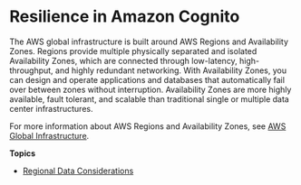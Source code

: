 # Resilience in Amazon Cognito<a name="disaster-recovery-resiliency"></a>

The AWS global infrastructure is built around AWS Regions and Availability Zones\. Regions provide multiple physically separated and isolated Availability Zones, which are connected through low\-latency, high\-throughput, and highly redundant networking\. With Availability Zones, you can design and operate applications and databases that automatically fail over between zones without interruption\. Availability Zones are more highly available, fault tolerant, and scalable than traditional single or multiple data center infrastructures\.

For more information about AWS Regions and Availability Zones, see [AWS Global Infrastructure](http://aws.amazon.com/about-aws/global-infrastructure/)\.

**Topics**
+ [Regional Data Considerations](security-cognito-regional-data-considerations.md)